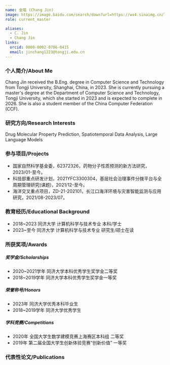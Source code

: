 ```yaml
---
name: 金唱 (Chang Jin)
image: https://image.baidu.com/search/down?url=https://wx4.sinaimg.cn/large/008K2OkEly1i3439al6axj30kt0sgq48.jpg
role: current_master

aliases:
  - C. Jin
  - Chang Jin
links:
  orcid: 0000-0002-0706-0415
  email: jinchang1223@tongji.edu.cn
---
```


### 个人简介/About Me
Chang Jin received the B.Eng. degree in Computer Science and Technology from Tongji University, Shanghai, China, in 2023. She is currently pursuing a master's degree at the Department of Computer Science and Technology, Tongji University, which she started in 2023 and is expected to complete in 2026. She is also a student member of the China Computer Federation (CCF).

### 研究方向/Research Interests
Drug Molecular Property Prediction, Spatiotemporal Data Analysis, Large Language Models

### 参与项目/Projects
- 国家自然科学基金委，62372326，药物分子性质预测的新方法研究，2023/01-至今。 
- 科技部重点研发计划，2021YFC3300304，基层社会治理事件分拨平台与全周期管理研究(课题)，2021/12-至今。
- 海洋交叉重点项目，ZD-21-202101，长江口海洋环境与灾害智能监测与应用研究，2021/08-2023/07。

### 教育经历/Educational Background
- 2018~2023 同济大学 计算机科学与技术专业 本科/学士
- 2023~至今 同济大学 计算机科学与技术专业 研究生/硕士在读

### 所获奖项/Awards

##### 奖学金/Scholarships
- 2020~2021学年 同济大学本科优秀学生奖学金二等奖
- 2018~2019学年 同济大学本科优秀学生奖学金一等奖

##### 荣誉称号/Honors
- 2023年 同济大学优秀本科毕业生
- 2018~2019学年 同济大学优秀学生
  
##### 学科竞赛/Competitions
- 2020年 全国大学生数学建模竞赛上海赛区本科组 二等奖
- 2019年 第二届全国大学生创新体验竞赛“创新价值” 一等奖

### 代表性论文/Publications